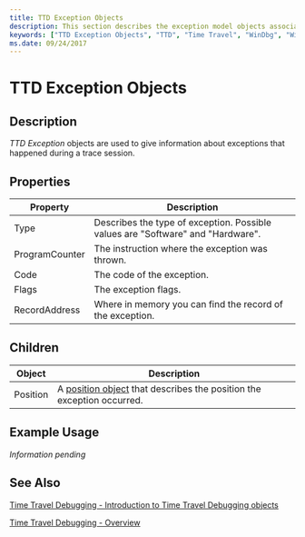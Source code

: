 ```yaml
---
title: TTD Exception Objects
description: This section describes the exception model objects associated with time travel debugging.
keywords: ["TTD Exception Objects", "TTD", "Time Travel", "WinDbg", "Windows Debugging"]
ms.date: 09/24/2017
---
```



# TTD Exception Objects

## Description

*TTD Exception* objects are used to give information about exceptions that happened during a trace session.

## Properties

| Property | Description |
| --- | --- |
| Type | Describes the type of exception. Possible values are "Software" and "Hardware". |
| ProgramCounter | The instruction where the exception was thrown.  |
| Code | The code of the exception.  |
| Flags | The exception flags. |
| RecordAddress | Where in memory you can find the record of the exception.  |

## Children

| Object | Description |
| --- | --- |
| Position | A [position object](time-travel-debugging-position-objects.md) that describes the position the exception occurred. |

## Example Usage

*Information pending*

## See Also

[Time Travel Debugging - Introduction to Time Travel Debugging objects](time-travel-debugging-object-model.md)

[Time Travel Debugging - Overview](time-travel-debugging-overview.md)

